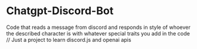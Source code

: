 # Chatgpt-Discord-Bot
Code that reads a message from discord and responds in style of whoever the described character is with whatever special traits you add in the code //
Just a project to learn discord.js and openai apis 
